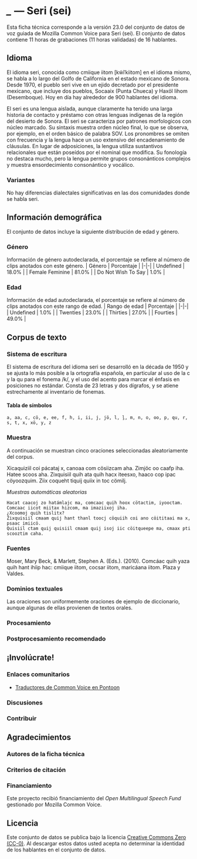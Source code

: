# *_* &mdash; Seri (sei)
Esta ficha técnica corresponde a la versión 23.0 del conjunto de datos de voz guiada de Mozilla Common Voice 
para Seri (sei). El conjunto de datos contiene 11 horas de grabaciones (11 horas validadas) de 16 hablantes.

## Idioma
El idioma seri, conocida como cmiique iitom \[kw̃ĩˈkiitom\] en el idioma mismo, se habla a lo largo del Golfo de California en el estado mexicano de Sonora. Desde 1970, el pueblo seri vive en un ejido decretado por el presidente mexicano, que incluye dos pueblos, Socaaix (Punta Chueca) y Haxöl Iihom (Desemboque). Hoy en día hay alrededor de 900 hablantes del idioma.

El seri es una lengua aislada, aunque claramente ha tenido una larga historia de contacto y préstamo con otras lenguas indígenas de la región del desierto de Sonora. El seri se caracteriza por patrones morfologicos con núcleo marcado. Su sintaxis muestra orden núcleo final, lo que se observa, por ejemplo, en el orden básico de palabra SOV. Los pronombres se omiten con frecuencia y la lengua hace un uso extensivo del encadenamiento de cláusulas. En lugar de adposiciones, la lengua utiliza sustantivos relacionales que están poseídos por el nominal que modifica. Su fonología no destaca mucho, pero la lengua permite grupos consonánticos complejos y muestra ensordecimiento consonántico y vocálico.
<!-- {{LANGUAGE_DESCRIPTION}} -->
<!-- Proporcione una breve descripción (1-2 párrafos) de su idioma -->

### Variantes
No hay diferencias dialectales significativas en las dos comunidades donde se habla seri.
<!-- {{VARIANT_DESCRIPTION}} -->
<!-- @ OPCIONAL @ -->

## Información demográfica
El conjunto de datos incluye la siguiente distribución de edad y género.
<!-- puede obtener gran parte de la información en esta sección desde https://analyzer.cv-toolbox.web.tr/browse -->

### Género
Información de género autodeclarada, el porcentaje se refiere al número de clips anotados con este género.
| Género | Porcentaje |
|-|-|
| Undefined | 18.0% |
| Female Feminine | 81.0% |
| Do Not Wish To Say | 1.0% |
<!-- {{GENDER_TABLE}} -->
<!-- @ GENERADO AUTOMÁTICAMENTE @ -->
<!-- | Género              | Frecuencia |
|---------------------|------------|
| masculino           | ? |
| no declarado        | ? |
| femenino            | ? | -->

### Edad
Información de edad autodeclarada, el porcentaje se refiere al número de clips anotados con este rango de edad.
| Rango de edad | Porcentaje |
|-|-|
| Undefined | 1.0% |
| Twenties | 23.0% |
| Thirties | 27.0% |
| Fourties | 49.0% |
<!-- {{AGE_TABLE}} -->
<!-- @ GENERADO AUTOMÁTICAMENTE @ -->
<!-- | Rango de edad | Frecuencia |
|--------------------------|
| adolescentes  | ? |
| veintes       | ? |
| treintas      | ? |
| cuarentas     | ? |
| cincuentas    | ? |
   ...si hay otros rangos de edad presentes en sus datos, añádalos como filas... -->

## Corpus de texto
<!-- {{TEXT_CORPUS_DESCRIPTION}} -->
<!-- @ OPCIONAL @ -->
<!-- Una descripción general del corpus de texto, con información como la longitud media (en caracteres y palabras) de las oraciones validadas. -->

### Sistema de escritura
El sistema de escritura del idioma seri se desarrolló en la década de 1950 y se ajusta lo más posible a la ortografía española, en particular al uso de la c y la qu para el fonema /k/, y el uso del acento para marcar el énfasis en posiciones no estándar. Consta de 23 letras y dos dígrafos, y se atiene estrechamente al inventario de fonemas.
<!-- {{WRITING_SYSTEM_DESCRIPTION}} -->
<!-- @ OPCIONAL @ -->

#### Tabla de símbolos
```a, aa, c, cö, e, ee, f, h, i, ii, j, jö, l, ḻ, m, n, o, oo, p, qu, r, s, t, x, xö, y, z```
<!-- {{ALPHABET_TABLE}} -->
<!-- @ OPCIONAL @ -->

### Muestra
A continuación se muestran cinco oraciones seleccionadas aleatoriamente del corpus.

Xicaquiziil coi pácataj x, canoaa com cösiizcam aha.
Zimjöc oo caafp iha.
Hatee scoos aha.
Zixquisiil quih ata quih hacx iteesxo, haaco cop ipac cöyoozquim.
Ziix coqueht tiquij quiix in toc cömilj.

*Muestras automáticas aleatorias*

```
Hacat caacoj zo hatámlajc ma, comcaac quih hoox cötactim, iyooctam.
Comcaac iicot miitax hizcom, ma imaziixoj iha.
¿Xcoomoj quih tislitx?
Zixquisiil cmaam quij hant thanl toocj cöquiih coi ano cöititaai ma x, psaac imiicö.
Quisiil ctam quij quisiil cmaam quij isoj iic cöitqueepe ma, cmaax pti scooztim caha.
```

### Fuentes
Moser, Mary Beck, & Marlett, Stephen A. (Eds.). (2010). Comcáac quih yaza quih hant ihíip hac: cmiique iitom, cocsar iitom, maricáana iitom. Plaza y Valdes.
<!-- {{SOURCES_LIST}} -->

### Dominios textuales
Las oraciones son uniformemente oraciones de ejemplo de diccionario, aunque algunas de ellas provienen de textos orales.
<!-- {{TEXT_DOMAIN_DESCRIPTION}} -->

### Procesamiento
<!-- {{PROCESSING_DESCRIPTION}} -->
<!-- @ OPCIONAL @ -->
<!-- Cómo se ha procesado la información textual -->

### Postprocesamiento recomendado
<!-- {{RECOMMENDED_POSTPROCESSING_DESCRIPTION}} -->
<!-- @ OPCIONAL @ -->
<!-- Qué debería hacerse antes de usar los datos, por ejemplo normalización de Unicode -->

## ¡Involúcrate!

### Enlaces comunitarios
* [Traductores de Common Voice en Pontoon](https://pontoon.mozilla.org/sei/common-voice/contributors/)
<!-- {{COMMUNITY_LINKS_LIST}} -->
<!-- @ OPCIONAL @ -->
<!-- Enlaces a chats / foros de la comunidad -->

### Discusiones
<!-- {{DISCUSSION_LINKS_LIST}} -->
<!-- @ OPCIONAL @ -->
<!-- Puede incluirse cualquier enlace a debates, por ejemplo en Discourse, foros u otros blogs -->

### Contribuir
<!-- {{CONTRIBUTE_LINKS_LIST}} -->
<!-- Aquí puede incluir enlaces sobre cómo contribuir al conjunto de datos -->

## Agradecimientos

### Autores de la ficha técnica
<!-- {{DATASHEET_AUTHORS_LIST}} -->
<!-- Una lista en el formato: Su Nombre <email@email.com> -->

### Criterios de citación
<!-- {{CITATION_DESCRIPTION}} -->
<!-- @ OPCIONAL @ -->
<!-- Si publicó un artículo y desea que lo citen, puede incluir el BiBTeX aquí -->

### Financiamiento
Este proyecto recibió financiamiento del *Open Multilingual Speech Fund* gestionado por Mozilla Common Voice.
<!-- {{FUNDING_DESCRIPTION}} -->
<!-- @ OPCIONAL @ -->
<!-- Si recibió financiación, puede incluir el reconocimiento aquí -->

## Licencia
Este conjunto de datos se publica bajo la licencia [Creative Commons Zero (CC-0)](https://creativecommons.org/public-domain/cc0/). Al descargar estos datos
usted acepta no determinar la identidad de los hablantes en el conjunto de datos.